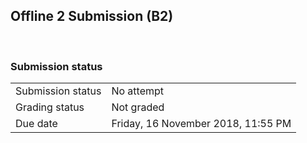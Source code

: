 <h2>Offline 2 Submission (B2)</h2> 

<h3>Submission status</h3><table>
<tbody><tr>
<td>Submission status</td>
<td>No attempt</td>
</tr>
<tr>
<td>Grading status</td>
<td>Not graded</td>
</tr>
<tr>
<td>Due date</td>
<td>Friday, 16 November 2018, 11:55 PM</td>
</tr>

</tbody>
</table>



